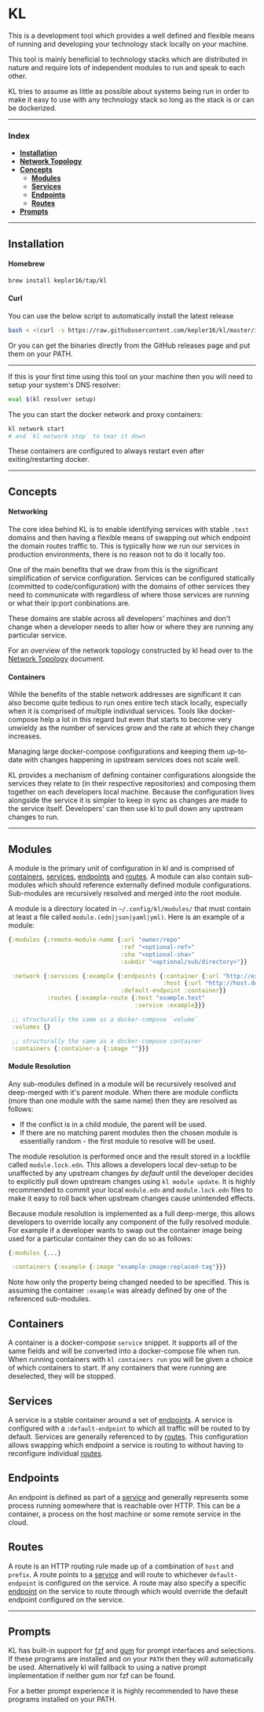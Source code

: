 # KL

This is a development tool which provides a well defined and flexible means of running and developing your technology stack locally on your machine.

This tool is mainly beneficial to technology stacks which are distributed in nature and require lots of independent modules to run and speak to each other.

KL tries to assume as little as possible about systems being run in order to make it easy to use with any technology stack so long as the stack is or can be dockerized.

---

### Index

+ [**Installation**](#installation)
+ [**Network Topology**](./docs/network-topology.md)
+ [**Concepts**](#concepts)
  + [**Modules**](#modules)
  + [**Services**](#services)
  + [**Endpoints**](#endpoints)
  + [**Routes**](#routes)
+ [**Prompts**](#Prompts)

---

## Installation

#### Homebrew

```bash
brew install kepler16/tap/kl
```

#### Curl

You can use the below script to automatically install the latest release

```bash
bash < <(curl -s https://raw.githubusercontent.com/kepler16/kl/master/install.sh)
```

Or you can get the binaries directly from the GitHub releases page and put them on your PATH.

---

If this is your first time using this tool on your machine then you will need to setup your system's DNS resolver:

```bash
eval $(kl resolver setup)
```

The you can start the docker network and proxy containers:

```bash
kl network start
# and `kl network stop` to tear it down 
```

These containers are configured to always restart even after exiting/restarting docker.

---

## Concepts

#### Networking

The core idea behind KL is to enable identifying services with stable `.test` domains and then having a flexible means of swapping out which endpoint the domain routes traffic to. This is typically how we run our services in production environments, there is no reason not to do it locally too.

One of the main benefits that we draw from this is the significant simplification of service configuration. Services can be configured statically (committed to code/configuration) with the domains of other services they need to communicate with regardless of where those services are running or what their ip:port conbinations are.

These domains are stable across all developers' machines and don't change when a developer needs to alter how or where they are running any particular service.

For an overview of the network topology constructed by kl head over to the [Network Topology](./docs/network-topology.md) document.

#### Containers

While the benefits of the stable network addresses are significant it can also become quite tedious to run ones entire tech stack locally, especially when it is comprised of multiple individual services. Tools like docker-compose help a lot in this regard but even that starts to become very unwieldy as the number of services grow and the rate at which they change increases.

Managing large docker-compose configurations and keeping them up-to-date with changes happening in upstream services does not scale well.

KL provides a mechanism of defining container configurations alongside the services they relate to (in their respective repositories) and composing them together on each developers local machine. Because the configuration lives alongside the service it is simpler to keep in sync as changes are made to the service itself. Developers' can then use kl to pull down any upstream changes to run.

---

## Modules

A module is the primary unit of configuration in kl and is comprised of [containers](#containers), [services](#services), [endpoints](#endpoints) and [routes](#routes). A module can also contain sub-modules which should reference externally defined module configurations. Sub-modules are recursively resolved and merged into the root module.

A module is a directory located in `~/.config/kl/modules/` that must contain at least a file called `module.(edn|json|yaml|yml)`. Here is an example of a module:

```clj
{:modules {:remote-module-name {:url "owner/repo"
                                :ref "<optional-ref>"
                                :sha "<optional-sha>"
                                :subdir "<optional/sub/directory>"}}

 :network {:services {:example {:endpoints {:container {:url "http://example"}
                                            :host {:url "http://host.docker.internal:3000"}}
                                :default-endpoint :container}}
           :routes {:example-route {:host "example.test"
                                    :service :example}}}

 ;; structurally the same as a docker-compose `volume`
 :volumes {} 

 ;; structurally the same as a docker-compose container
 :containers {:container-a {:image ""}}} 
```

#### Module Resolution

Any sub-modules defined in a module will be recursively resolved and deep-merged with it's parent module. When there are module conflicts (more than one module with the same name) then they are resolved as follows:

+ If the conflict is in a child module, the parent will be used.
+ If there are no matching parent modules then the chosen module is essentially random - the first module to resolve will be used.

The module resolution is performed once and the result stored in a lockfile called `module.lock.edn`. This allows a developers local dev-setup to be unaffected by any upstream changes _by default_ until the developer decides to explicitly pull down upstream changes using `kl module update`. It is highly recommended to commit your local `module.edn` and `module.lock.edn` files to make it easy to roll back when upstream changes cause unintended effects.

Because module resolution is implemented as a full deep-merge, this allows developers to override locally any component of the fully resolved module. For example if a developer wants to swap out the container image being used for a particular container they can do so as follows:

```clj
{:modules {...}

 :containers {:example {:image "example-image:replaced-tag"}}}
```

Note how only the property being changed needed to be specified. This is assuming the container `:example` was already defined by one of the referenced sub-modules.

## Containers

A container is a docker-compose `service` snippet. It supports all of the same fields and will be converted into a docker-compose file when run. When running containers with `kl containers run` you will be given a choice of which containers to start. If any containers that were running are deselected, they will be stopped.

## Services

A service is a stable container around a set of [endpoints](#endpoints). A service is configured with a `:default-endpoint` to which all traffic will be routed to by default. Services are generally referenced to by [routes](#routes). This configuration allows swapping which endpoint a service is routing to without having to reconfigure individual [routes](#routes).

## Endpoints

An endpoint is defined as part of a [service](#services) and generally represents some process running somewhere that is reachable over HTTP. This can be a container, a process on the host machine or some remote service in the cloud.

## Routes

A route is an HTTP routing rule made up of a combination of `host` and `prefix`. A route points to a [service](#services) and will route to whichever `default-endpoint` is configured on the service. A route may also specify a specific [endpoint](#endpoint) on the service to route through which would override the default endpoint configured on the service.

---

## Prompts

KL has built-in support for [fzf](https://github.com/junegunn/fzf) and [gum](https://github.com/charmbracelet/gum) for prompt interfaces and selections. If these programs are installed and on your `PATH` then they will automatically be used. Alternatively kl will fallback to using a native prompt implementation if neither gum nor fzf can be found.

For a better prompt experience it is highly recommended to have these programs installed on your PATH.
